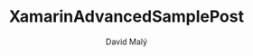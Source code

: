 ---
layout: post
title: "XamarinAdvancedSamplePost" 
categories:
            - "Xamarin Forms Advanced"
author: "David Malý"
---